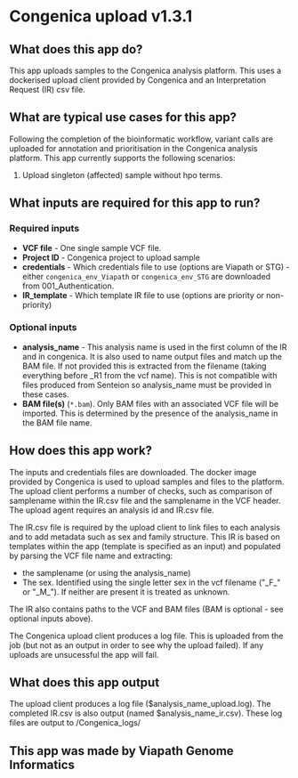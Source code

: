 # Congenica upload v1.3.1

## What does this app do?

This app uploads samples to the Congenica analysis platform. This uses a dockerised upload client provided by Congenica and an Interpretation Request (IR) csv file.

## What are typical use cases for this app?

Following the completion of the bioinformatic workflow, variant calls are uploaded for annotation and prioritisation in the Congenica analysis platform.
This app currently supports the following scenarios:

1) Upload singleton (affected) sample without hpo terms.

## What inputs are required for this app to run?

### Required inputs

- **VCF file** - One single sample VCF file.
- **Project ID** - Congenica project to upload sample
- **credentials** - Which credentials file to use (options are Viapath or STG) - either `congenica_env_Viapath` or `congenica_env_STG` are downloaded from 001_Authentication.
- **IR_template** - Which template IR file to use (options are priority or non-priority)

### Optional inputs

- **analysis_name** - This analysis name is used in the first column of the IR and in congenica. It is also used to name output files and match up the BAM file. If not provided this is extracted from the filename (taking everything before _R1 from the vcf name). This is not compatible with files produced from Senteion so analysis_name must be provided in these cases.
- **BAM file(s)** (`*.bam`). Only BAM files with an associated VCF file will be imported. This is determined by the presence of the analysis_name in the BAM file name.

## How does this app work?

The inputs and credentials files are downloaded.
The docker image provided by Congenica is used to upload samples and files to the platform. The upload client performs a number of checks, such as comparison of samplename within the IR.csv file and the samplename in the VCF header. The upload agent requires an analysis id and IR.csv file.

The IR.csv file is required by the upload client to link files to each analysis and to add metadata such as sex and family structure.
This IR is based on templates within the app (template is specified as an input) and populated by parsing the VCF file name and extracting:
- the samplename (or using the analysis_name)
- The sex. Identified using the single letter sex in the vcf filename ("\_F\_" or "\_M\_"). If neither are present it is treated as unknown.

The IR also contains paths to the VCF and BAM files (BAM is optional - see optional inputs above).

The Congenica upload client produces a log file. This is uploaded from the job (but not as an output in order to see why the upload failed). If any uploads are unsucessful the app will fail.

## What does this app output

The upload client produces a log file ($analysis_name_upload.log).
The completed IR.csv is also output (named $analysis_name_ir.csv).
These log files are output to /Congenica_logs/

## This app was made by Viapath Genome Informatics
